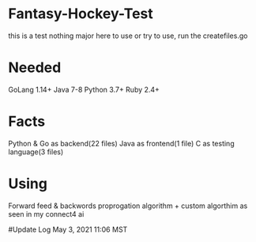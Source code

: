 # Fantasy-Hockey-Test
this is a test nothing major here
to use or try to use, run the createfiles.go

# Needed
GoLang 1.14+
Java 7-8
Python 3.7+
Ruby 2.4+

# Facts
Python & Go as backend(22 files)
Java as frontend(1 file)
C as testing language(3 files)

# Using 
Forward feed & backwords proprogation algorithm + custom algorthim as seen in my connect4 ai

#Update Log
May 3, 2021 11:06 MST 
